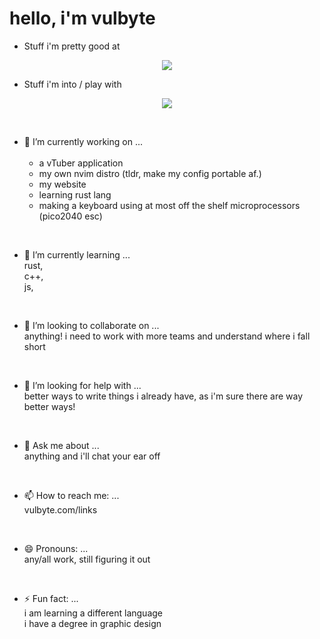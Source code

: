# hello, i'm vulbyte <br>

- Stuff i'm pretty good at
<p align="center">
  <a href="https://skillicons.dev">
    <img src="https://skillicons.dev/icons?i=ableton,blender,cloudflare,css,discord,html,ai,js,linux,neovim,ps,pr,react,rust,unreal,vim,xd," />
  </a>
</p>

- Stuff i'm into / play with <br>
<p align="center">
  <a href="https://skillicons.dev">
    <img src="https://skillicons.dev/icons?i=ableton,bash,blender,c,cs,cpp,cloudflare,css,discord,electron,git,github,gitlab,html,ai,js,linux,neovim,netlify,nextjs,ps,pr,py,react,rust,supabase,svelte,svg,tailwind,tauri,threejs,ts,unity,unreal,vim,vite,xd," />
  </a>
</p>

<br>

- 🔭 I’m currently working on ... <br>
  <br>
  - a vTuber application
  - my own nvim distro (tldr, make my config portable af.)
  - my website
  - learning rust lang
  - making a keyboard using at most off the shelf microprocessors (pico2040 esc)

<br>

- 🌱 I’m currently learning ... <br>
  rust, <br>
  c++, <br>
  js, <br>

<br>

- 👯 I’m looking to collaborate on ... <br>
  anything! i need to work with more teams and understand where i fall short <br>

<br>

- 🤔 I’m looking for help with ... <br>
  better ways to write things i already have, as i'm sure there are way better ways! <br>

<br>

- 💬 Ask me about ... <br>
  anything and i'll chat your ear off

<br>

- 📫 How to reach me: ... <br>
  vulbyte.com/links

<br>

- 😄 Pronouns: ... <br>
  any/all work, still figuring it out

<br>

- ⚡ Fun fact: ... <br>
  i am learning a different language<br>
  i have a degree in graphic design

<br>

<!--
[![Vulbyte's GitHub stats](https://github-readme-stats.vercel.app/api?username=vulbyte)](https://github.com/anuraghazra/github-readme-stats)
-->

<br>
